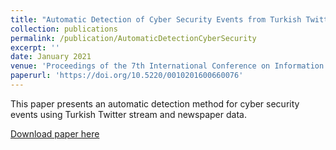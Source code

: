 ```yaml
---
title: "Automatic Detection of Cyber Security Events from Turkish Twitter Stream and Newspaper Data"
collection: publications
permalink: /publication/AutomaticDetectionCyberSecurity
excerpt: ''
date: January 2021
venue: 'Proceedings of the 7th International Conference on Information Systems Security and Privacy (ICISSP)'
paperurl: 'https://doi.org/10.5220/0010201600660076'
---
```

This paper presents an automatic detection method for cyber security events using Turkish Twitter stream and newspaper data.

[Download paper here](https://doi.org/10.5220/0010201600660076)

